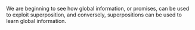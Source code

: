 We are beginning to see how global information, or promises, can be used to exploit superposition, and conversely, superpositions can be used to learn global information.
